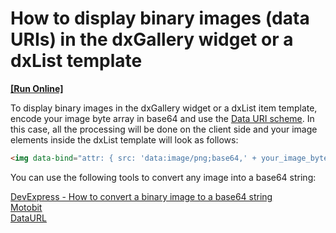 # How to display binary images (data URIs) in the dxGallery widget or a dxList template
<!-- run online -->
**[[Run Online]](https://codecentral.devexpress.com/e4790/)**
<!-- run online end -->


<p>To display binary images in the dxGallery widget or a dxList item template, encode your image byte array in base64 and use the <a href="http://en.wikipedia.org/wiki/Data_URI_scheme"><u>Data URI scheme</u></a>. In this case, all the processing will be done on the client side and your image elements inside the dxList template will look as follows:<br />
</p>

```html
<img data-bind="attr: { src: 'data:image/png;base64,' + your_image_bytes_in_base_64}" />

```

<p>You can use the following tools to convert any image into a base64 string:</p><p><a href="http://codecentral.devexpress.com/E4819/"><u>DevExpress - How to convert a binary image to a base64 string</u></a><br />
<a href="http://www.motobit.com/util/base64-decoder-encoder.asp"><u>Motobit</u></a><u><br />
</u><a href="http://dataurl.net/#dataurlmaker"><u>DataURL</u></a></p>

<br/>


